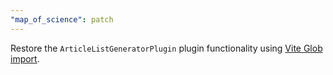```yaml
---
"map_of_science": patch
---
```


Restore the `ArticleListGeneratorPlugin` plugin functionality using [Vite Glob import](https://vite.dev/guide/features#glob-import).
